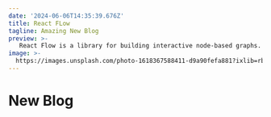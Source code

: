 ```yaml
---
date: '2024-06-06T14:35:39.676Z'
title: React FLow
tagline: Amazing New Blog
preview: >-
   React Flow is a library for building interactive node-based graphs. It provides a React component that can render a graph editor based on a given graph representation. With React Flow, you can create visualizations, diagrams, workflows, and more by connecting nodes together and manipulating their properties
image: >-
  https://images.unsplash.com/photo-1618367588411-d9a90fefa881?ixlib=rb-1.2.1&ixid=MnwxMjA3fDB8MHxwaG90by1wYWdlfHx8fGVufDB8fHx8&auto=format&fit=crop&w=1074&q=80
---
```

# New Blog
